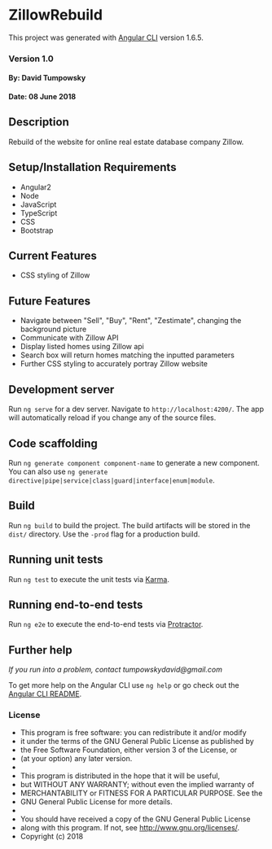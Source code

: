 # ZillowRebuild

This project was generated with [Angular CLI](https://github.com/angular/angular-cli) version 1.6.5.

### Version 1.0
#### By: David Tumpowsky
#### Date: 08 June 2018

## Description

Rebuild of the website for online real estate database company Zillow.

## Setup/Installation Requirements
* Angular2
* Node
* JavaScript
* TypeScript
* CSS
* Bootstrap

## Current Features
* CSS styling of Zillow

## Future Features
* Navigate between "Sell", "Buy", "Rent", "Zestimate", changing the background picture
* Communicate with Zillow API
* Display listed homes using Zillow api
* Search box will return homes matching the inputted parameters
* Further CSS styling to accurately portray Zillow website

## Development server

Run `ng serve` for a dev server. Navigate to `http://localhost:4200/`. The app will automatically reload if you change any of the source files.

## Code scaffolding

Run `ng generate component component-name` to generate a new component. You can also use `ng generate directive|pipe|service|class|guard|interface|enum|module`.

## Build

Run `ng build` to build the project. The build artifacts will be stored in the `dist/` directory. Use the `-prod` flag for a production build.

## Running unit tests

Run `ng test` to execute the unit tests via [Karma](https://karma-runner.github.io).

## Running end-to-end tests

Run `ng e2e` to execute the end-to-end tests via [Protractor](http://www.protractortest.org/).

## Further help

_If you run into a problem, contact tumpowskydavid@gmail.com_

To get more help on the Angular CLI use `ng help` or go check out the [Angular CLI README](https://github.com/angular/angular-cli/blob/master/README.md).

### License
* This program is free software: you can redistribute it and/or modify
* it under the terms of the GNU General Public License as published by
* the Free Software Foundation, either version 3 of the License, or
* (at your option) any later version.
*
* This program is distributed in the hope that it will be useful,
* but WITHOUT ANY WARRANTY; without even the implied warranty of
* MERCHANTABILITY or FITNESS FOR A PARTICULAR PURPOSE.  See the
* GNU General Public License for more details.
*
* You should have received a copy of the GNU General Public License
* along with this program.  If not, see <http://www.gnu.org/licenses/>.
* Copyright (c) 2018
####
